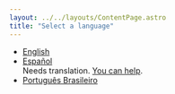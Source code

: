 ```yaml
---
layout: ../../layouts/ContentPage.astro
title: "Select a language"
---
```


- [English](/help/en)
- [Español](/help/es)  
Needs translation. [You can help](https://github.com/BunnyNabbit/voxel-telephone/tree/main/astro-website/src/help/es).
- [Português Brasileiro](/help/pt-br)  
